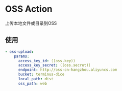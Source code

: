 # OSS Action

上传本地文件或目录到OSS

## 使用

```yml
- oss-upload:
    params:
      access_key_id: ((oss.key))
      access_key_secret: ((oss.secret))
      endpoint: http://oss-cn-hangzhou.aliyuncs.com
      bucket: terminus-dice
      local_path: dist
      oss_path: web
```
